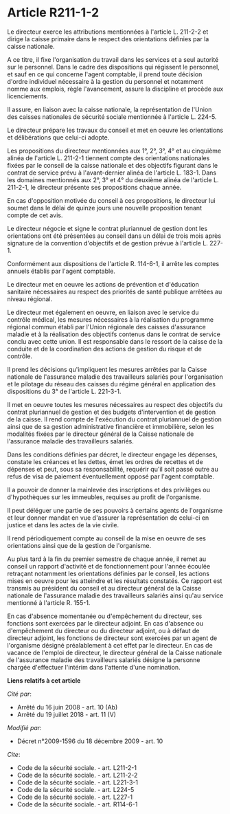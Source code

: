 # Article R211-1-2

Le directeur exerce les attributions mentionnées à l'article L. 211-2-2 et dirige la caisse primaire dans le respect des
orientations définies par la caisse nationale.

A ce titre, il fixe l'organisation du travail dans les services et a seul autorité sur le personnel. Dans le cadre des
dispositions qui régissent le personnel, et sauf en ce qui concerne l'agent comptable, il prend toute décision d'ordre
individuel nécessaire à la gestion du personnel et notamment nomme aux emplois, règle l'avancement, assure la discipline et
procède aux licenciements. 

Il assure, en liaison avec la caisse nationale, la représentation de l'Union des caisses nationales de sécurité sociale
mentionnée à l'article L. 224-5. 

Le directeur prépare les travaux du conseil et met en oeuvre les orientations et délibérations que celui-ci adopte. 

Les propositions du directeur mentionnées aux 1°, 2°, 3°, 4° et au cinquième alinéa de l'article L. 211-2-1 tiennent compte
des orientations nationales fixées par le conseil de la caisse nationale et des objectifs figurant dans le contrat de service
prévu à l'avant-dernier alinéa de l'article L. 183-1. Dans les domaines mentionnés aux 2°, 3° et 4° du deuxième alinéa de
l'article L. 211-2-1, le directeur présente ses propositions chaque année. 

En cas d'opposition motivée du conseil à ces propositions, le directeur lui soumet dans le délai de quinze jours une nouvelle
proposition tenant compte de cet avis. 

Le directeur négocie et signe le contrat pluriannuel de gestion dont les orientations ont été présentées au conseil dans un
délai de trois mois après signature de la convention d'objectifs et de gestion prévue à l'article L. 227-1. 

Conformément aux dispositions de l'article R. 114-6-1, il arrête les comptes annuels établis par l'agent comptable. 

Le directeur met en oeuvre les actions de prévention et d'éducation sanitaire nécessaires au respect des priorités de santé
publique arrêtées au niveau régional. 

Le directeur met également en oeuvre, en liaison avec le service du contrôle médical, les mesures nécessaires à la
réalisation du programme régional commun établi par l'Union régionale des caisses d'assurance maladie et à la réalisation des
objectifs contenus dans le contrat de service conclu avec cette union. Il est responsable dans le ressort de la caisse de la
conduite et de la coordination des actions de gestion du risque et de contrôle. 

Il prend les décisions qu'impliquent les mesures arrêtées par la Caisse nationale de l'assurance maladie des travailleurs
salariés pour l'organisation et le pilotage du réseau des caisses du régime général en application des dispositions du 3° de
l'article L. 221-3-1.

Il met en oeuvre toutes les mesures nécessaires au respect des objectifs du contrat pluriannuel de gestion et des budgets
d'intervention et de gestion de la caisse. Il rend compte de l'exécution du contrat pluriannuel de gestion ainsi que de sa
gestion administrative financière et immobilière, selon les modalités fixées par le directeur général de la Caisse nationale
de l'assurance maladie des travailleurs salariés. 

Dans les conditions définies par décret, le directeur engage les dépenses, constate les créances et les dettes, émet les
ordres de recettes et de dépenses et peut, sous sa responsabilité, requérir qu'il soit passé outre au refus de visa de
paiement éventuellement opposé par l'agent comptable. 

Il a pouvoir de donner la mainlevée des inscriptions et des privilèges ou d'hypothèques sur les immeubles, requises au profit
de l'organisme. 

Il peut déléguer une partie de ses pouvoirs à certains agents de l'organisme et leur donner mandat en vue d'assurer la
représentation de celui-ci en justice et dans les actes de la vie civile. 

Il rend périodiquement compte au conseil de la mise en oeuvre de ses orientations ainsi que de la gestion de l'organisme. 

Au plus tard à la fin du premier semestre de chaque année, il remet au conseil un rapport d'activité et de fonctionnement
pour l'année écoulée retraçant notamment les orientations définies par le conseil, les actions mises en oeuvre pour les
atteindre et les résultats constatés. Ce rapport est transmis au président du conseil et au directeur général de la Caisse
nationale de l'assurance maladie des travailleurs salariés ainsi qu'au service mentionné à l'article R. 155-1. 

En cas d'absence momentanée ou d'empêchement du directeur, ses fonctions sont exercées par le directeur adjoint. En cas
d'absence ou d'empêchement du directeur ou du directeur adjoint, ou à défaut de directeur adjoint, les fonctions de directeur
sont exercées par un agent de l'organisme désigné préalablement à cet effet par le directeur. En cas de vacance de l'emploi
de directeur, le directeur général de la Caisse nationale de l'assurance maladie des travailleurs salariés désigne la
personne chargée d'effectuer l'intérim dans l'attente d'une nomination.

**Liens relatifs à cet article**

_Cité par_:

  - Arrêté du 16 juin 2008 - art. 10 (Ab)
  - Arrêté du 19 juillet 2018 - art. 11 (V)

_Modifié par_:

  - Décret n°2009-1596 du 18 décembre 2009 - art. 10

_Cite_:

  - Code de la sécurité sociale. - art. L211-2-1
  - Code de la sécurité sociale. - art. L211-2-2
  - Code de la sécurité sociale. - art. L221-3-1
  - Code de la sécurité sociale. - art. L224-5
  - Code de la sécurité sociale. - art. L227-1
  - Code de la sécurité sociale. - art. R114-6-1

